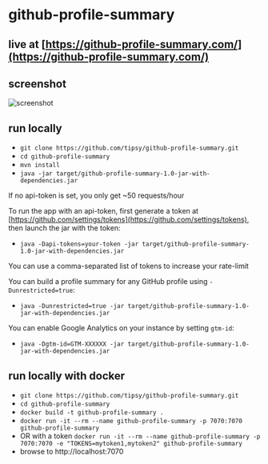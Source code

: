 # github-profile-summary

## live at [https://github-profile-summary.com/](https://github-profile-summary.com/)

## screenshot
![screenshot](https://user-images.githubusercontent.com/1521451/34072014-4451dbf6-e280-11e7-90a7-32ad1f313541.PNG)

## run locally
* `git clone https://github.com/tipsy/github-profile-summary.git`
* `cd github-profile-summary`
* `mvn install`
* `java -jar target/github-profile-summary-1.0-jar-with-dependencies.jar`

If no api-token is set, you only get ~50 requests/hour

To run the app with an api-token, first generate a token at
[https://github.com/settings/tokens](https://github.com/settings/tokens),
then launch the jar with the token:

* `java -Dapi-tokens=your-token -jar target/github-profile-summary-1.0-jar-with-dependencies.jar`

You can use a comma-separated list of tokens to increase your rate-limit

You can build a profile summary for any GitHub profile using `-Dunrestricted=true`:

* `java -Dunrestricted=true -jar target/github-profile-summary-1.0-jar-with-dependencies.jar`

You can enable Google Analytics on your instance by setting `gtm-id`:

* `java -Dgtm-id=GTM-XXXXXX -jar target/github-profile-summary-1.0-jar-with-dependencies.jar`

## run locally with docker

* `git clone https://github.com/tipsy/github-profile-summary.git`
* `cd github-profile-summary`
* `docker build -t github-profile-summary .`
* `docker run -it --rm --name github-profile-summary -p 7070:7070 github-profile-summary`
* OR with a token `docker run -it --rm --name github-profile-summary -p 7070:7070 -e "TOKENS=mytoken1,mytoken2" github-profile-summary`
* browse to http://localhost:7070

